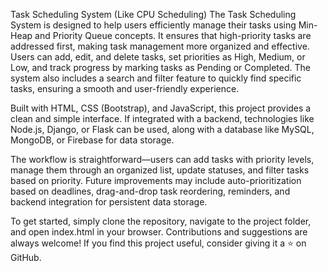 Task Scheduling System (Like CPU Scheduling)
The Task Scheduling System is designed to help users efficiently manage their tasks using Min-Heap and Priority Queue concepts. It ensures that high-priority tasks are addressed first, making task management more organized and effective. Users can add, edit, and delete tasks, set priorities as High, Medium, or Low, and track progress by marking tasks as Pending or Completed. The system also includes a search and filter feature to quickly find specific tasks, ensuring a smooth and user-friendly experience.

Built with HTML, CSS (Bootstrap), and JavaScript, this project provides a clean and simple interface. If integrated with a backend, technologies like Node.js, Django, or Flask can be used, along with a database like MySQL, MongoDB, or Firebase for data storage.

The workflow is straightforward—users can add tasks with priority levels, manage them through an organized list, update statuses, and filter tasks based on priority. Future improvements may include auto-prioritization based on deadlines, drag-and-drop task reordering, reminders, and backend integration for persistent data storage.

To get started, simply clone the repository, navigate to the project folder, and open index.html in your browser. Contributions and suggestions are always welcome! If you find this project useful, consider giving it a ⭐ on GitHub.
